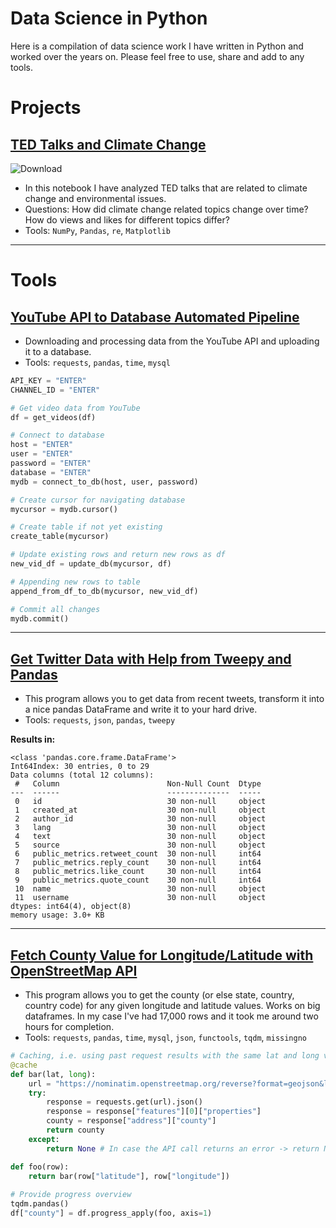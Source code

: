 # Data Science in Python

Here is a compilation of data science work I have written in Python and worked over the years on. Please feel free to use, share and add to any tools.  

# Projects

## [TED Talks and Climate Change](https://github.com/Dince-afk/Data_Science/blob/main/1.%20Projects%20and%20Showcases/ted_talks_climate.ipynb)
![Download](https://user-images.githubusercontent.com/68876259/170859279-77ae3739-f236-4454-9539-49471065865a.png)
- In this notebook I have analyzed TED talks that are related to climate change and environmental issues. 
- Questions: How did climate change related topics change over time? How do views and likes for different topics differ? 
- Tools: `NumPy`, `Pandas`, `re`, `Matplotlib`

---

# Tools


## [YouTube API to Database Automated Pipeline](https://github.com/Dince-afk/Data-Science-Python/blob/main/1.%20Projects%20and%20Showcases/youtube_api_db.ipynb)

- Downloading and processing data from the YouTube API and uploading it to a database.
- Tools: `requests`, `pandas`, `time`, `mysql`

```python
API_KEY = "ENTER"
CHANNEL_ID = "ENTER"

# Get video data from YouTube
df = get_videos(df)

# Connect to database
host = "ENTER"
user = "ENTER"
password = "ENTER"
database = "ENTER"
mydb = connect_to_db(host, user, password)

# Create cursor for navigating database
mycursor = mydb.cursor()

# Create table if not yet existing
create_table(mycursor)

# Update existing rows and return new rows as df
new_vid_df = update_db(mycursor, df)

# Appending new rows to table
append_from_df_to_db(mycursor, new_vid_df) 

# Commit all changes
mydb.commit() 
```

---

## [Get Twitter Data with Help from Tweepy and Pandas](https://github.com/Dince-afk/Data-Science-Python/blob/main/1.%20Projects%20and%20Showcases/youtube_api_db.ipynb)

- This program allows you to get data from recent tweets, transform it into a nice pandas DataFrame and write it to your hard drive.
- Tools: `requests`, `json`, `pandas`, `tweepy` 

**Results in:**
```
<class 'pandas.core.frame.DataFrame'>
Int64Index: 30 entries, 0 to 29
Data columns (total 12 columns):
 #   Column                        Non-Null Count  Dtype 
---  ------                        --------------  ----- 
 0   id                            30 non-null     object
 1   created_at                    30 non-null     object
 2   author_id                     30 non-null     object
 3   lang                          30 non-null     object
 4   text                          30 non-null     object
 5   source                        30 non-null     object
 6   public_metrics.retweet_count  30 non-null     int64 
 7   public_metrics.reply_count    30 non-null     int64 
 8   public_metrics.like_count     30 non-null     int64 
 9   public_metrics.quote_count    30 non-null     int64 
 10  name                          30 non-null     object
 11  username                      30 non-null     object
dtypes: int64(4), object(8)
memory usage: 3.0+ KB

```

---

## [Fetch County Value for Longitude/Latitude with OpenStreetMap API](https://github.com/Dince-afk/Data-Science-Python/blob/main/1.%20Projects%20and%20Showcases/get_county.ipynb)

- This program allows you to get the county (or else state, country, country code) for any given longitude and latitude values. Works on big dataframes. In my case I've had 17,000 rows and it took me around two hours for completion.
- Tools: `requests`, `pandas`, `time`, `mysql`, `json`, `functools`, `tqdm`, `missingno`

```python
# Caching, i.e. using past request results with the same lat and long values, is required by API provider
@cache 
def bar(lat, long):
    url = "https://nominatim.openstreetmap.org/reverse?format=geojson&lat=" +str(lat)+"&lon="+str(long)
    try:
        response = requests.get(url).json()
        response = response["features"][0]["properties"]
        county = response["address"]["county"]
        return county
    except:
        return None # In case the API call returns an error -> return None

def foo(row):
    return bar(row["latitude"], row["longitude"])
    
# Provide progress overview
tqdm.pandas() 
df["county"] = df.progress_apply(foo, axis=1)
```
